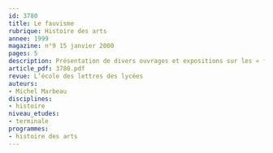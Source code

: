 ```yaml
---
id: 3780
title: Le fauvisme
rubrique: Histoire des arts
annee: 1999
magazine: n°9 15 janvier 2000
pages: 5
description: Présentation de divers ouvrages et expositions sur les « fauves »…
article_pdf: 3780.pdf
revue: L’école des lettres des lycées
auteurs:
- Michel Marbeau
disciplines:
- histoire
niveau_etudes:
- terminale
programmes:
- histoire des arts
---
```

